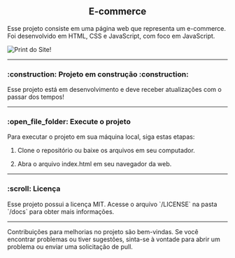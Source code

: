 <h2 align="center">E-commerce</h2>

<p>
  Esse projeto consiste em uma página web que representa um e-commerce.
  Foi desenvolvido em HTML, CSS e JavaScript, com foco em JavaScript.

![Print do Site!](https://github.com/SamuellAguiar/E-Commerce/assets/83088885/272bdcec-d650-4e93-8b6a-82c89a08086a)
</p>
<hr/>

<h3> 
    :construction:  Projeto em construção  :construction:
</h3>

<p>
  Esse projeto está em desenvolvimento e deve receber atualizações com o passar dos tempos!
</p>
<hr/>

<h3>
    :open_file_folder: Execute o projeto
</h3>
<p>
Para executar o projeto em sua máquina local, siga estas etapas:

1. Clone o repositório ou baixe os arquivos em seu computador.

2. Abra o arquivo index.html em seu navegador da web.
</p>
<hr/>

<h3>
    :scroll: Licença
</h3>

<p>
  Esse projeto possui a licença MIT. Acesse o arquivo `/LICENSE` na pasta `/docs`  para obter mais informações.
</p>
<hr/>

<p>
Contribuições para melhorias no projeto são bem-vindas. Se você encontrar problemas ou tiver sugestões, sinta-se à vontade para abrir um problema ou enviar uma solicitação de pull.
</p>
